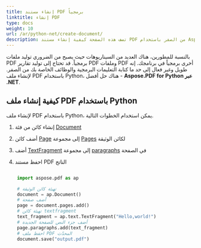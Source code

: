 ```yaml
---
title: إنشاء مستند PDF برمجياً
linktitle: إنشاء PDF
type: docs
weight: 10
url: /ar/python-net/create-document/
description: تصف هذه الصفحة كيفية إنشاء مستند PDF من الصفر باستخدام Aspose.PDF for Python عبر مكتبة .NET.
---
```


بالنسبة للمطورين، هناك العديد من السيناريوهات حيث يصبح من الضروري توليد ملفات PDF برمجياً. قد تحتاج إلى توليد تقارير PDF وملفات PDF أخرى برمجياً في برنامجك. إنه طويل وغير فعال إلى حد ما كتابة التعليمات البرمجية والوظائف الخاصة بك من الصفر. لإنشاء ملف PDF باستخدام Python، هناك حل أفضل - **Aspose.PDF for Python عبر .NET**.

## كيفية إنشاء ملف PDF باستخدام Python

لإنشاء ملف PDF باستخدام Python، يمكن استخدام الخطوات التالية.

1. إنشاء كائن من فئة [Document](https://reference.aspose.com/pdf/python-net/aspose.pdf/document/)

1. أضف كائن [Page](https://reference.aspose.com/pdf/python-net/aspose.pdf/page/) إلى مجموعة [Pages](https://reference.aspose.com/pdf/python-net/aspose.pdf/document/#properties) لكائن الوثيقة
1. أضف [TextFragment](https://reference.aspose.com/pdf/python-net/aspose.pdf.text/textfragment/) إلى مجموعة [paragraphs](https://reference.aspose.com/pdf/python-net/aspose.pdf/page/#properties) في الصفحة
1. احفظ مستند PDF الناتج

```python

    import aspose.pdf as ap

    # تهيئة كائن الوثيقة
    document = ap.Document()
    # أضف صفحة
    page = document.pages.add()
    # تهيئة كائن textfragment
    text_fragment = ap.text.TextFragment("Hello,world!")
    # أضف جزء النص للصفحة الجديدة
    page.paragraphs.add(text_fragment)
    # احفظ ملف PDF المحدّث
    document.save("output.pdf")
```
